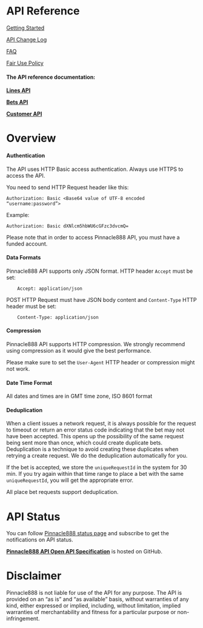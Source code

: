 [<img _ngcontent-c2="" src="" style="background-color: transparent;">](https://pinny888.github.io)

# API Reference

[Getting Started](GettingStarted.md)

[API Change Log](ChangesLog.md) 

[FAQ](FAQs.md)

[Fair Use Policy](FairUsePolicy.md)

#### The API reference documentation:

**[Lines API](https://pinny888.github.io/docs?api=lines)**

**[Bets API](https://pinny888.github.io/docs?api=bets)**

**[Customer API](https://pinny888.github.io/docs?api=customer)**


# Overview

#### Authentication 


The API uses HTTP Basic access authentication. Always use HTTPS to access the API.

You need to send HTTP Request header like this:
```
Authorization: Basic <Base64 value of UTF-8 encoded “username:password”> 
```

Example:

```
Authorization: Basic dXNlcm5hbWU6cGFzc3dvcmQ= 
```


Please note that in order to access Pinnacle888 API, you must have a funded account.

#### Data Formats 

Pinnacle888 API supports only JSON format.
HTTP header `Accept` must be set:
```
    Accept: application/json
```
POST HTTP Request must have JSON body content and `Content-Type` HTTP header must be set:

```
    Content-Type: application/json
```

#### Compression 

Pinnacle888 API supports HTTP compression. We strongly recommend using compression as it would give the best performance.

Please make sure to set the `User-Agent` HTTP header or compression might not work.

#### Date Time Format 

All dates and times are in GMT time zone, ISO 8601 format

#### Deduplication

When a client issues a network request, it is always possible for the request to timeout or return an error status code indicating that the bet may not have been accepted. This opens up the possibility of the same request being sent more than once, which could create duplicate bets. Deduplication is a technique to avoid creating these duplicates when retrying a create request. We do the deduplication automatically for you.  

If the bet is accepted, we store the `uniqueRequestId` in the system for 30 min. If you try again within that time range to place a bet with the same `uniqueRequestId`, you will get the appropriate error.

All place bet requests support deduplication.


# API Status
You can follow [Pinnacle888 status page](https://status.pinnacle888.com/) and subscribe to get the notifications on API status.  


**[Pinnacle888 API Open API Specification](https://github.com/pinny888/api-spec/blob/main/OpenAPI)** is hosted on GitHub.


# Disclaimer

 Pinnacle888 is not liable for use of the API for any purpose. The API is provided on an “as is” and “as available” basis, without warranties of any kind, either expressed or implied, including, without limitation, implied warranties of merchantability and fitness for a particular purpose or non-infringement.

 
